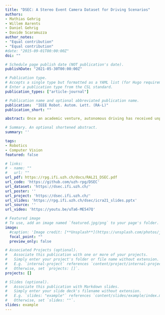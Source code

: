```yaml
---
title: "DSEC: A Stereo Event Camera Dataset for Driving Scenarios"
authors:
- Mathias Gehrig
- Willem Aarents
- Daniel Gehrig 
- Davide Scaramuzza
author_notes:
- "Equal contribution"
- "Equal contribution"
#date: "2015-09-01T00:00:00Z"
doi: ""

# Schedule page publish date (NOT publication's date).
publishDate: "2021-05-30T00:00:00Z"

# Publication type.
# Accepts a single type but formatted as a YAML list (for Hugo requirements).
# Enter a publication type from the CSL standard.
publication_types: ["article-journal"]

# Publication name and optional abbreviated publication name.
publication:  "IEEE Robot. Autom. Lett. (RA-L)"
publication_short: ""

abstract: Once an academic venture, autonomous driving has received unparalleled corporate funding in the last decade. Still, operating conditions of current autonomous cars are mostly restricted to ideal scenarios. This means that driving in challenging illumination conditions such as night, sunrise, and sunset remains an open problem. In these cases, standard cameras are being pushed to their limits in terms of low light and high dynamic range performance. To address these challenges, we propose, DSEC, a new dataset that contains such demanding illumination conditions and provides a rich set of sensory data. DSEC offers data from a wide-baseline stereo setup of two color frame cameras and two high-resolution monochrome event cameras. In addition, we collect lidar data and RTK GPS measurements, both hardware synchronized with all camera data. One of the distinctive features of this dataset is the inclusion of highresolution event cameras. Event cameras have received increasing attention for their high temporal resolution and high dynamic range performance. However, due to their novelty, event camera datasets in driving scenarios are rare. This work presents the first high resolution, large scale stereo dataset with event cameras. The dataset contains 53 sequences collected by driving in a variety of illumination conditions and provides ground truth disparity for the development and evaluation of event-based stereo algorithms.

# Summary. An optional shortened abstract.
summary: ''

tags:
- Robotics
- Computer Vision
featured: false

# links:
# - name: ""
#   url: ""
url_pdf: https://rpg.ifi.uzh.ch/docs/RAL21_DSEC.pdf
url_code: 'https://github.com/uzh-rpg/DSEC'
url_dataset: 'https://dsec.ifi.uzh.ch/'
url_poster: ''
url_project: 'https://dsec.ifi.uzh.ch/'
url_slides: 'https://rpg.ifi.uzh.ch/dsec/icra21_slides.pptx'
url_source: ''
url_video: 'https://youtu.be/uTa6-ME547Q'

# Featured image
# To use, add an image named `featured.jpg/png` to your page's folder. 
image:
  #caption: 'Image credit: [**Unsplash**](https://unsplash.com/photos/jdD8gXaTZsc)'
  focal_point: ""
  preview_only: false

# Associated Projects (optional).
#   Associate this publication with one or more of your projects.
#   Simply enter your project's folder or file name without extension.
#   E.g. `internal-project` references `content/project/internal-project/index.md`.
#   Otherwise, set `projects: []`.
projects: []

# Slides (optional).
#   Associate this publication with Markdown slides.
#   Simply enter your slide deck's filename without extension.
#   E.g. `slides: "example"` references `content/slides/example/index.md`.
#   Otherwise, set `slides: ""`.
slides: example
---
```

